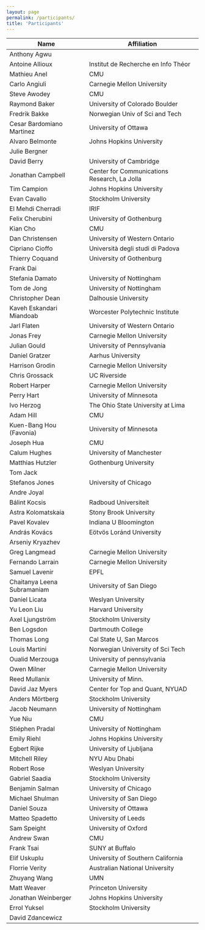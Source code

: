 ```yaml
---
layout: page
permalink: /participants/
title: 'Participants'
---
```


Name | Affiliation
---|---
Anthony Agwu | 
Antoine Allioux | Institut de Recherche en Info Théor
Mathieu Anel | CMU
Carlo Angiuli | Carnegie Mellon University
Steve Awodey | CMU
Raymond Baker | University of Colorado Boulder
Fredrik Bakke | Norwegian Univ of Sci and Tech
Cesar Bardomiano Martinez | University of Ottawa
Alvaro Belmonte | Johns Hopkins University
Julie Bergner | 
David Berry | University of Cambridge
Jonathan Campbell | Center for Communications Research, La Jolla
Tim Campion | Johns Hopkins University
Evan Cavallo | Stockholm University
El Mehdi Cherradi | IRIF
Felix Cherubini | University of Gothenburg
Kian Cho  | CMU
Dan Christensen | University of Western Ontario
Cipriano Cioffo | Università degli studi di Padova
Thierry Coquand | University of Gothenburg
Frank Dai | 
Stefania Damato | University of Nottingham
Tom de Jong | University of Nottingham
Christopher Dean | Dalhousie University
Kaveh Eskandari Miandoab | Worcester Polytechnic Institute
Jarl Flaten | University of Western Ontario
Jonas Frey | Carnegie Mellon University
Julian Gould | University of Pennsylvania
Daniel Gratzer | Aarhus University
Harrison Grodin | Carnegie Mellon University
Chris Grossack | UC Riverside
Robert Harper | Carnegie Mellon University
Perry Hart | University of Minnesota
Ivo Herzog | The Ohio State University at Lima
Adam Hill | CMU
Kuen-Bang Hou (Favonia) | University of Minnesota
Joseph Hua | CMU
Calum Hughes | University of Manchester
Matthias Hutzler | Gothenburg University
Tom Jack | 
Stefanos Jones | University of Chicago
Andre Joyal | 
Bálint Kocsis | Radboud Universiteit
Astra Kolomatskaia | Stony Brook University
Pavel Kovalev | Indiana U Bloomington
András Kovács | Eötvös Loránd University
Arseniy Kryazhev | 
Greg Langmead | Carnegie Mellon University
Fernando Larrain | Carnegie Mellon University
Samuel Lavenir | EPFL
Chaitanya Leena Subramaniam | University of San Diego
Daniel Licata | Weslyan University
Yu Leon Liu | Harvard University
Axel  Ljungström | Stockholm University
Ben Logsdon | Dartmouth College
Thomas Long | Cal State U, San Marcos
Louis Martini | Norwegian University of Sci Tech
Oualid Merzouga | University of pennsylvania
Owen Milner | Carnegie Mellon University
Reed Mullanix | University of Minn.
David Jaz Myers | Center for Top and Quant, NYUAD
Anders Mörtberg | Stockholm University
Jacob Neumann | University of Nottingham
Yue Niu | CMU
Stiéphen Pradal | University of Nottingham
Emily Riehl | Johns Hopkins University
Egbert Rijke | University of Ljubljana
Mitchell Riley | NYU Abu Dhabi
Robert Rose | Weslyan University
Gabriel Saadia | Stockholm University
Benjamin Salman | University of Chicago
Michael Shulman | University of San Diego
Daniel Souza | University of Ottawa
Matteo Spadetto | University of Leeds
Sam Speight | University of Oxford
Andrew Swan | CMU
Frank Tsai | SUNY at Buffalo
Elif Uskuplu | University of Southern California
Florrie Verity | Australian National University
Zhuyang Wang | UMN
Matt Weaver | Princeton University
Jonathan Weinberger | Johns Hopkins University
Errol Yuksel | Stockholm University
David Zdancewicz | 

